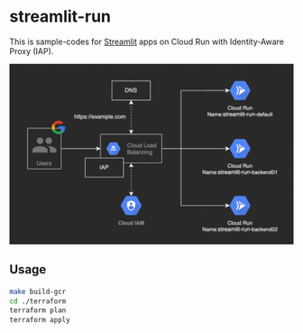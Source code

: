 # streamlit-run

This is sample-codes for [Streamlit](https://streamlit.io/) apps on Cloud Run with Identity-Aware Proxy (IAP).

![streamlit-run](https://github.com/tosh223/streamlit-run/blob/main/drawio/streamlit-run.png)

## Usage

```sh
make build-gcr
cd ./terraform
terraform plan
terraform apply
```
